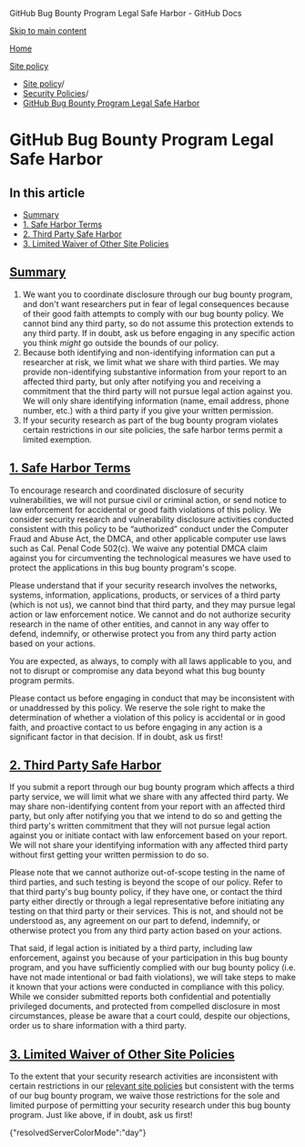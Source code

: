 GitHub Bug Bounty Program Legal Safe Harbor - GitHub Docs

[Skip to main content](#main-content)

[Home](/ru)

[Site policy](/ru/site-policy)

* [Site policy](/ru/site-policy)/
* [Security Policies](/ru/site-policy/security-policies)/
* [GitHub Bug Bounty Program Legal Safe Harbor](/ru/site-policy/security-policies/github-bug-bounty-program-legal-safe-harbor)

GitHub Bug Bounty Program Legal Safe Harbor
==========

In this article
----------

* [Summary](#summary)
* [1. Safe Harbor Terms](#1-safe-harbor-terms)
* [2. Third Party Safe Harbor](#2-third-party-safe-harbor)
* [3. Limited Waiver of Other Site Policies](#3-limited-waiver-of-other-site-policies)

[Summary](#summary)
----------

1. We want you to coordinate disclosure through our bug bounty program, and don't want researchers put in fear of legal consequences because of their good faith attempts to comply with our bug bounty policy. We cannot bind any third party, so do not assume this protection extends to any third party. If in doubt, ask us before engaging in any specific action you think *might* go outside the bounds of our policy.
2. Because both identifying and non-identifying information can put a researcher at risk, we limit what we share with third parties. We may provide non-identifying substantive information from your report to an affected third party, but only after notifying you and receiving a commitment that the third party will not pursue legal action against you. We will only share identifying information (name, email address, phone number, etc.) with a third party if you give your written permission.
3. If your security research as part of the bug bounty program violates certain restrictions in our site policies, the safe harbor terms permit a limited exemption.

[1. Safe Harbor Terms](#1-safe-harbor-terms)
----------

To encourage research and coordinated disclosure of security vulnerabilities, we will not pursue civil or criminal action, or send notice to law enforcement for accidental or good faith violations of this policy. We consider security research and vulnerability disclosure activities conducted consistent with this policy to be “authorized” conduct under the Computer Fraud and Abuse Act, the DMCA, and other applicable computer use laws such as Cal. Penal Code 502(c). We waive any potential DMCA claim against you for circumventing the technological measures we have used to protect the applications in this bug bounty program's scope.

Please understand that if your security research involves the networks, systems, information, applications, products, or services of a third party (which is not us), we cannot bind that third party, and they may pursue legal action or law enforcement notice. We cannot and do not authorize security research in the name of other entities, and cannot in any way offer to defend, indemnify, or otherwise protect you from any third party action based on your actions.

You are expected, as always, to comply with all laws applicable to you, and not to disrupt or compromise any data beyond what this bug bounty program permits.

Please contact us before engaging in conduct that may be inconsistent with or unaddressed by this policy. We reserve the sole right to make the determination of whether a violation of this policy is accidental or in good faith, and proactive contact to us before engaging in any action is a significant factor in that decision. If in doubt, ask us first!

[2. Third Party Safe Harbor](#2-third-party-safe-harbor)
----------

If you submit a report through our bug bounty program which affects a third party service, we will limit what we share with any affected third party. We may share non-identifying content from your report with an affected third party, but only after notifying you that we intend to do so and getting the third party's written commitment that they will not pursue legal action against you or initiate contact with law enforcement based on your report. We will not share your identifying information with any affected third party without first getting your written permission to do so.

Please note that we cannot authorize out-of-scope testing in the name of third parties, and such testing is beyond the scope of our policy. Refer to that third party's bug bounty policy, if they have one, or contact the third party either directly or through a legal representative before initiating any testing on that third party or their services. This is not, and should not be understood as, any agreement on our part to defend, indemnify, or otherwise protect you from any third party action based on your actions.

That said, if legal action is initiated by a third party, including law enforcement, against you because of your participation in this bug bounty program, and you have sufficiently complied with our bug bounty policy (i.e. have not made intentional or bad faith violations), we will take steps to make it known that your actions were conducted in compliance with this policy. While we consider submitted reports both confidential and potentially privileged documents, and protected from compelled disclosure in most circumstances, please be aware that a court could, despite our objections, order us to share information with a third party.

[3. Limited Waiver of Other Site Policies](#3-limited-waiver-of-other-site-policies)
----------

To the extent that your security research activities are inconsistent with certain restrictions in our [relevant site policies](/ru/site-policy) but consistent with the terms of our bug bounty program, we waive those restrictions for the sole and limited purpose of permitting your security research under this bug bounty program. Just like above, if in doubt, ask us first!

{"resolvedServerColorMode":"day"}
